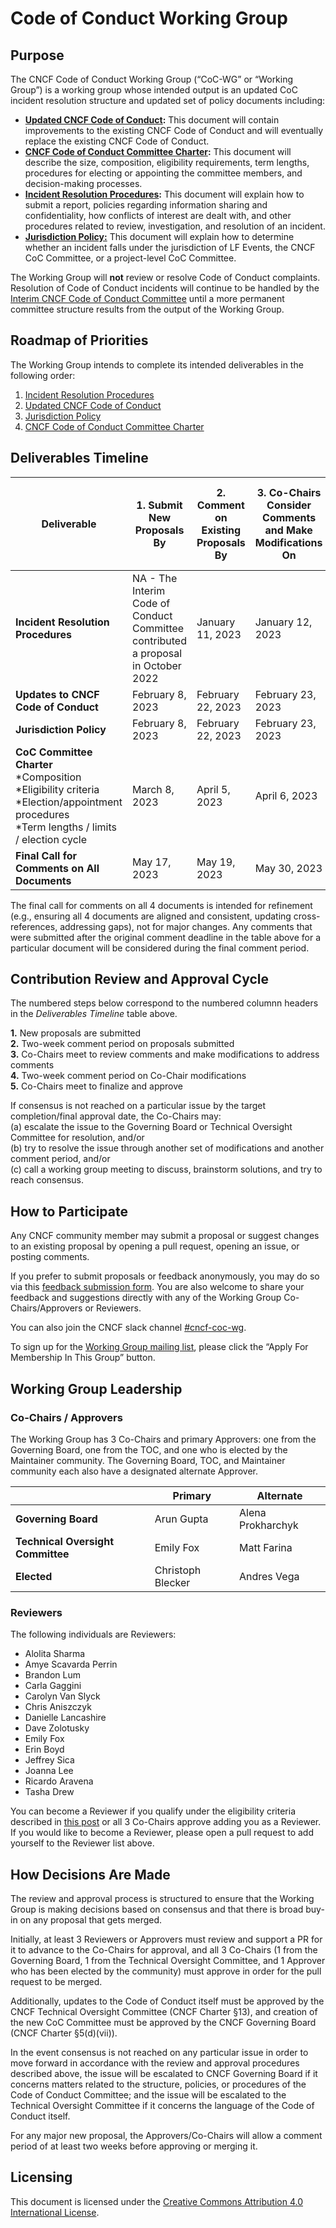 # Code of Conduct Working Group

## Purpose

The CNCF Code of Conduct Working Group (“CoC-WG” or “Working Group”) is a working group whose intended output is an updated CoC incident resolution structure and updated set of policy documents including:
-  **[Updated CNCF Code of Conduct]:** This document will contain improvements to the existing CNCF Code of Conduct and will eventually replace the existing CNCF Code of Conduct.
-  **[CNCF Code of Conduct Committee Charter](https://github.com/cncf/wg-coc/blob/main/coc-committee-description-proposed.md):** This document will describe the size, composition, eligibility requirements, term lengths, procedures for electing or appointing the committee members, and decision-making processes.
-  **[Incident Resolution Procedures]:** This document will explain how to submit a report, policies regarding information sharing and confidentiality, how conflicts of interest are dealt with, and other procedures related to review, investigation, and resolution of an incident.
-  **[Jurisdiction Policy:](https://github.com/cncf/wg-coc/blob/main/coc-committee-jurisdiction-policy-proposed.md)**  This document will explain how to determine whether an incident falls under the jurisdiction of LF Events, the CNCF CoC Committee, or a project-level CoC Committee.

The Working Group will **not** review or resolve Code of Conduct complaints.  Resolution of Code of Conduct incidents will continue to be handled by the [Interim CNCF Code of Conduct Committee](https://www.cncf.io/conduct/committee/) until a more permanent committee structure results from the output of the Working Group.

## Roadmap of Priorities

The Working Group intends to complete its intended deliverables in the following order:
1. [Incident Resolution Procedures]
1. [Updated CNCF Code of Conduct]
1. [Jurisdiction Policy](https://github.com/cncf/wg-coc/blob/main/coc-committee-jurisdiction-policy-proposed.md)
1. [CNCF Code of Conduct Committee Charter](https://github.com/cncf/wg-coc/blob/main/coc-committee-description-proposed.md)

## Deliverables Timeline

| **Deliverable**                                                                                                                                         | **1. Submit New Proposals By**                                                        | **2. Comment on Existing Proposals By** | **3. Co-Chairs Consider Comments and Make Modifications On** | **4. Comment on Co-Chair Modifications By** | **5. Co-Chairs Meet to Finalize &  Approve On** |
|-----------------------------------------------------------------------------------------------------------------------------------------------------|-----------------------------------------------------------------------------------|-------------------------------------|-------------------------------------------------------|-----------------------------------------|------------------------------------------|
| **Incident Resolution Procedures**                                                                                                                     | NA - The Interim Code of Conduct Committee contributed a proposal in October 2022 | January 11, 2023                    | January 12, 2023                                      | January 25, 2023                        | January 26, 2022                         |
| **Updates to CNCF Code of Conduct**                                                                                                                     | February 8, 2023                                                                  | February 22, 2023                   | February 23, 2023                                     | March 8, 2023                           | March 9, 2023                            |
| **Jurisdiction Policy**                                                                                                                    | February 8, 2023                                                                  | February 22, 2023                   | February 23, 2023                                     | March 8, 2023                           | March 9, 2023                            |
| **CoC Committee Charter**   <br/> *Composition <br/> *Eligibility criteria  <br/> *Election/appointment procedures  <br/> *Term lengths / limits / election cycle | March 8, 2023                                                                     | April 5, 2023                      | April 6, 2023                                        | May 3, 2023                           | May 4, 2023                            |
| **Final Call for Comments on All Documents**    | May 17, 2023                                                                     | May 19, 2023                      | May 30, 2023                                        | May 31, 2023                           | June 1, 2023                            |

The final call for comments on all 4 documents is intended for refinement (e.g., ensuring all 4 documents are aligned and consistent, updating cross-references, addressing gaps), not for major changes. Any comments that were submitted after the original comment deadline in the table above for a particular document will be considered during the final comment period.

## Contribution Review and Approval Cycle

The numbered steps below correspond to the numbered columnn headers in the *Deliverables Timeline* table above.

**1.**   New proposals are submitted  
**2.**   Two-week comment period on proposals submitted  
**3.**   Co-Chairs meet to review comments and make modifications to address comments  
**4.**   Two-week comment period on Co-Chair modifications  
**5.**   Co-Chairs meet to finalize and approve


If consensus is not reached on a particular issue by the target completion/final approval date, the Co-Chairs may:  
(a) escalate the issue to the Governing Board or Technical Oversight Committee for resolution, and/or  
(b) try to resolve the issue through another set of modifications and another comment period, and/or  
(c) call a working group meeting to discuss, brainstorm solutions, and try to reach consensus.

## How to Participate

Any CNCF community member may submit a proposal or suggest changes to an existing proposal by opening a pull request, opening an issue, or posting comments.

If you prefer to submit proposals or feedback anonymously, you may do so via this [feedback submission form](https://forms.gle/pUMpHde799UkRGgC8).  You are also welcome to share your feedback and suggestions directly with any of the Working Group Co-Chairs/Approvers or Reviewers.

You can also join the CNCF slack channel [#cncf-coc-wg](https://cloud-native.slack.com/archives/C041LMZP31R).

To sign up for the [Working Group mailing list](https://lists.cncf.io/g/cncf-coc-wg/), please click the “Apply For Membership In This Group” button.

## Working Group Leadership

### Co-Chairs / Approvers

The Working Group has 3 Co-Chairs and primary Approvers: one from the Governing Board, one from the TOC, and one who is elected by the Maintainer community.  The Governing Board, TOC, and Maintainer community each also have a designated alternate Approver.

|                                   | **Primary**             | **Alternate**     |
|-----------------------------------|-------------------------|-------------------|
| **Governing Board**               | Arun Gupta              | Alena Prokharchyk |
| **Technical Oversight Committee** | Emily Fox               | Matt Farina       |
| **Elected**                       | Christoph Blecker       | Andres Vega       |


### Reviewers

The following individuals are Reviewers:

-  Alolita Sharma
-  Amye Scavarda Perrin
-  Brandon Lum
-  Carla Gaggini
-  Carolyn Van Slyck
-  Chris Aniszczyk
-  Danielle Lancashire
-  Dave Zolotusky
-  Emily Fox
-  Erin Boyd
-  Jeffrey Sica
-  Joanna Lee
-  Ricardo Aravena
-  Tasha Drew

You can become a Reviewer if you qualify under the eligibility criteria described in [this post](https://www.cncf.io/blog/2022/06/23/new-structure-for-cncf-code-of-conduct-update-project/) or all 3 Co-Chairs approve adding you as a Reviewer.  If you would like to become a Reviewer, please open a pull request to add yourself to the Reviewer list above.

## How Decisions Are Made

The review and approval process is structured to ensure that the Working Group is making decisions based on consensus and that there is broad buy-in on any proposal that gets merged.

Initially, at least 3 Reviewers or Approvers must review and support a PR for it to advance to the Co-Chairs for approval, and all 3 Co-Chairs (1 from the Governing Board, 1 from the Technical Oversight Committee, and 1 Approver who has been elected by the community) must approve in order for the pull request to be merged.

Additionally, updates to the Code of Conduct itself must be approved by the CNCF Technical Oversight Committee (CNCF Charter §13), and creation of the new CoC Committee must be approved by the CNCF Governing Board (CNCF Charter §5(d)(vii)).

In the event consensus is not reached on any particular issue in order to move forward in accordance with the review and approval procedures described above, the issue will be escalated to CNCF Governing Board if it concerns matters related to the structure, policies, or procedures of the Code of Conduct Committee; and the issue will be escalated to the Technical Oversight Committee if it concerns the language of the Code of Conduct itself.

For any major new proposal, the Approvers/Co-Chairs will allow a comment period of at least two weeks before approving or merging it.

## Licensing

This document is licensed under the [Creative Commons Attribution 4.0 International License](https://creativecommons.org/licenses/by/4.0/).

[Updated CNCF Code of Conduct]: /code-of-conduct-proposed.md
[CNCF Code of Conduct Committee Description]: /coc-committee-description-proposed.md
[Incident Resolution Procedures]: /coc-incident-resolution-procedures-proposed.md
